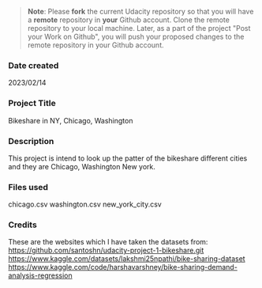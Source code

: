 > **Note**: Please **fork** the current Udacity repository so that you will have a **remote** repository in **your** Github account. Clone the remote repository to your local machine. Later, as a part of the project "Post your Work on Github", you will push your proposed changes to the remote repository in your Github account.

### Date created

2023/02/14

### Project Title

Bikeshare in NY, Chicago, Washington

### Description

This project is intend to look up the patter of the bikeshare different cities and they are Chicago, Washington
New york.

### Files used

chicago.csv
washington.csv
new_york_city.csv

### Credits

These are the websites which I have taken the datasets from:
https://github.com/santoshn/udacity-project-1-bikeshare.git
https://www.kaggle.com/datasets/lakshmi25npathi/bike-sharing-dataset
https://www.kaggle.com/code/harshavarshney/bike-sharing-demand-analysis-regression
